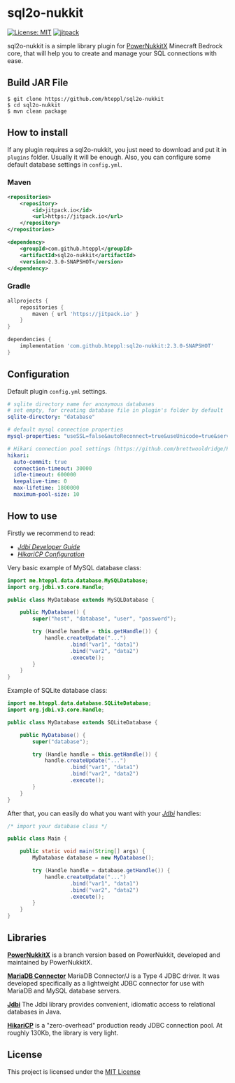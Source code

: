 # sql2o-nukkit

[![License: MIT](https://img.shields.io/badge/License-MIT-yellow.svg)](https://opensource.org/licenses/MIT)
[![jitpack](https://jitpack.io/v/hteppl/DataManager.svg)](https://jitpack.io/#hteppl/DataManager)

sql2o-nukkit is a simple library plugin for [PowerNukkitX](https://github.com/PowerNukkitX/PowerNukkitX) Minecraft
Bedrock core, that will help you to create and
manage your SQL connections with ease.

## Build JAR File

```shell
$ git clone https://github.com/hteppl/sql2o-nukkit
$ cd sql2o-nukkit
$ mvn clean package
```

## How to install

If any plugin requires a sql2o-nukkit, you just need to download and put it in `plugins` folder. Usually it will be
enough. Also, you can configure some default database settings in `config.yml`.

### Maven

```xml
<repositories>
    <repository>
        <id>jitpack.io</id>
        <url>https://jitpack.io</url>
    </repository>
</repositories>
```

```xml
<dependency>
    <groupId>com.github.hteppl</groupId>
    <artifactId>sql2o-nukkit</artifactId>
    <version>2.3.0-SNAPSHOT</version>
</dependency>
```

### Gradle

```groovy
allprojects {
    repositories {
        maven { url 'https://jitpack.io' }
    }
}
```

```groovy
dependencies {
    implementation 'com.github.hteppl:sql2o-nukkit:2.3.0-SNAPSHOT'
}
```

## Configuration

Default plugin `config.yml` settings.

```yaml
# sqlite directory name for anonymous databases
# set empty, for creating database file in plugin's folder by default
sqlite-directory: "database"

# default mysql connection properties
mysql-properties: "useSSL=false&autoReconnect=true&useUnicode=true&serverTimezone=UTC"

# Hikari connection pool settings (https://github.com/brettwooldridge/HikariCP)
hikari:
  auto-commit: true
  connection-timeout: 30000
  idle-timeout: 600000
  keepalive-time: 0
  max-lifetime: 1800000
  maximum-pool-size: 10
```

## How to use

Firstly we recommend to read:

- [*Jdbi Developer Guide*](http://jdbi.org/)
- [*HikariCP Configuration*](https://github.com/brettwooldridge/HikariCP#gear-configuration-knobs-baby)

Very basic example of MySQL database class:

```java
import me.hteppl.data.database.MySQLDatabase;
import org.jdbi.v3.core.Handle;

public class MyDatabase extends MySQLDatabase {

    public MyDatabase() {
        super("host", "database", "user", "password");

        try (Handle handle = this.getHandle()) {
            handle.createUpdate("...")
                    .bind("var1", "data1")
                    .bind("var2", "data2")
                    .execute();
        }
    }
}
```

Example of SQLite database class:

```java
import me.hteppl.data.database.SQLiteDatabase;
import org.jdbi.v3.core.Handle;

public class MyDatabase extends SQLiteDatabase {

    public MyDatabase() {
        super("database");

        try (Handle handle = this.getHandle()) {
            handle.createUpdate("...")
                    .bind("var1", "data1")
                    .bind("var2", "data2")
                    .execute();
        }
    }
}
```

After that, you can easily do what you want with your [*Jdbi*](http://jdbi.org/) handles:

```java
/* import your database class */

public class Main {

    public static void main(String[] args) {
        MyDatabase database = new MyDatabase();

        try (Handle handle = database.getHandle()) {
            handle.createUpdate("...")
                    .bind("var1", "data1")
                    .bind("var2", "data2")
                    .execute();
        }
    }
}
```

## Libraries

[**PowerNukkitX**](https://github.com/PowerNukkitX/PowerNukkitX) is a branch version based on PowerNukkit,
developed and maintained by PowerNukkitX.

[**MariaDB Connector**](https://github.com/mariadb-corporation/mariadb-connector-j) MariaDB Connector/J is a Type 4 JDBC
driver. It was developed specifically as a lightweight JDBC connector for use with MariaDB and MySQL database servers.

[**Jdbi**](https://github.com/jdbi/jdbi) The Jdbi library provides convenient, idiomatic access to relational databases
in Java.

[**HikariCP**](https://github.com/brettwooldridge/HikariCP) is a "zero-overhead" production ready JDBC connection pool.
At roughly 130Kb, the library is very light.

## License

This project is licensed under the [MIT License](https://opensource.org/licenses/MIT)